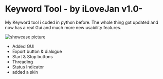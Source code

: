 # Keyword Tool - by iLoveJan v1.0-
My Keyword tool i coded in python before. The whole thing got updated and now has a real Gui and much more new usability features.

![showcase picture](https://i.imgur.com/e8SfGxh.png)

- Added GUI
- Export button & dialogue 
- Start & Stop buttons
- Threading
- Status Indicator
- added a skin
